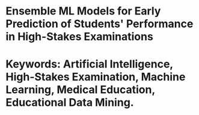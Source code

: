 # Ensemble ML Models for Early Prediction of Students' Performance in High-Stakes Examinations 
# Keywords: Artificial Intelligence, High-Stakes Examination, Machine Learning, Medical Education, Educational Data Mining.
